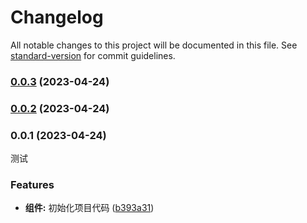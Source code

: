 # Changelog

All notable changes to this project will be documented in this file. See [standard-version](https://github.com/conventional-changelog/standard-version) for commit guidelines.

### [0.0.3](https://github.com/lxjjjjjj/component-repository/compare/v0.0.2...v0.0.3) (2023-04-24)

### [0.0.2](https://github.com/lxjjjjjj/component-repository/compare/v0.0.1...v0.0.2) (2023-04-24)

### 0.0.1 (2023-04-24)
测试


### Features

* **组件:** 初始化项目代码 ([b393a31](https://github.com/lxjjjjjj/component-repository/commit/b393a31c6dbe8e9e41783bec922c6cbbd4e1fa61))
